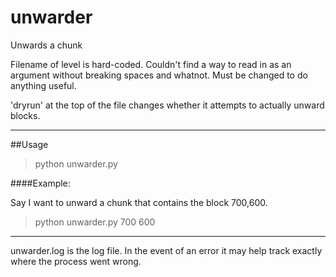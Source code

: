 unwarder
========

Unwards a chunk

Filename of level is hard-coded.  Couldn't find a way to read in as an argument without breaking spaces and whatnot.  Must be changed to do anything useful.

'dryrun' at the top of the file changes whether it attempts to actually unward blocks.

****
##Usage

>python unwarder.py <xPos> <zPos>

####Example:

Say I want to unward a chunk that contains the block 700,600.

>python unwarder.py 700 600

****
unwarder.log is the log file. In the event of an error it may help track exactly where the process went wrong.